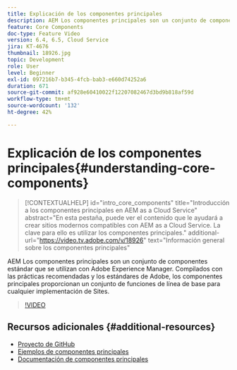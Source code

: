 ```yaml
---
title: Explicación de los componentes principales
description: AEM Los componentes principales son un conjunto de componentes estándar que se utilizan con Adobe Experience Manager. Compilados con las prácticas recomendadas y los estándares de Adobe, los componentes principales proporcionan un conjunto de funciones de línea de base para cualquier implementación de Sites.
feature: Core Components
doc-type: Feature Video
version: 6.4, 6.5, Cloud Service
jira: KT-4676
thumbnail: 18926.jpg
topic: Development
role: User
level: Beginner
exl-id: 097216b7-b345-4fcb-bab3-e660d74252a6
duration: 671
source-git-commit: af928e60410022f12207082467d3bd9b818af59d
workflow-type: tm+mt
source-wordcount: '132'
ht-degree: 42%

---
```


# Explicación de los componentes principales{#understanding-core-components}

>[!CONTEXTUALHELP]
>id="intro_core_components"
>title="Introducción a los componentes principales en AEM as a Cloud Service"
>abstract="En esta pestaña, puede ver el contenido que le ayudará a crear sitios modernos compatibles con AEM as a Cloud Service. La clave para ello es utilizar los componentes principales."
>additional-url="https://video.tv.adobe.com/v/18926" text="Información general sobre los componentes principales"

AEM Los componentes principales son un conjunto de componentes estándar que se utilizan con Adobe Experience Manager. Compilados con las prácticas recomendadas y los estándares de Adobe, los componentes principales proporcionan un conjunto de funciones de línea de base para cualquier implementación de Sites.

>[!VIDEO](https://video.tv.adobe.com/v/18926?quality=12&learn=on)

## Recursos adicionales {#additional-resources}

* [Proyecto de GitHub](https://github.com/adobe/aem-core-wcm-components)
* [Ejemplos de componentes principales](https://www.aemcomponents.dev/)
* [Documentación de componentes principales](https://experienceleague.adobe.com/docs/experience-manager-core-components/using/introduction.html?lang=es)
